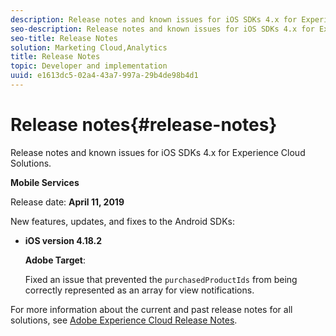 ```yaml
---
description: Release notes and known issues for iOS SDKs 4.x for Experience Cloud Solutions.
seo-description: Release notes and known issues for iOS SDKs 4.x for Experience Cloud Solutions.
seo-title: Release Notes
solution: Marketing Cloud,Analytics
title: Release Notes
topic: Developer and implementation
uuid: e1613dc5-02a4-43a7-997a-29b4de98b4d1
---
```


# Release notes{#release-notes}

Release notes and known issues for iOS SDKs 4.x for Experience Cloud Solutions.

**Mobile Services**

Release date: **April 11, 2019**

New features, updates, and fixes to the Android SDKs:

* **iOS version 4.18.2**

  **Adobe Target**: 
  
  Fixed an issue that prevented the `purchasedProductIds` from being correctly represented as an array for view notifications.


For more information about the current and past release notes for all solutions, see [Adobe Experience Cloud Release Notes](https://marketing.adobe.com/resources/help/en_US/whatsnew/). 
